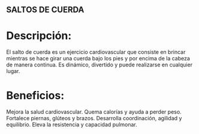 ## SALTOS DE CUERDA

# Descripción:
El salto de cuerda es un ejercicio cardiovascular que consiste en brincar mientras se hace girar una cuerda bajo los pies y por encima de la cabeza de manera continua. Es dinámico, divertido y puede realizarse en cualquier lugar.

# Beneficios:

Mejora la salud cardiovascular.
Quema calorías y ayuda a perder peso.
Fortalece piernas, glúteos y brazos.
Desarrolla coordinación, agilidad y equilibrio.
Eleva la resistencia y capacidad pulmonar.

